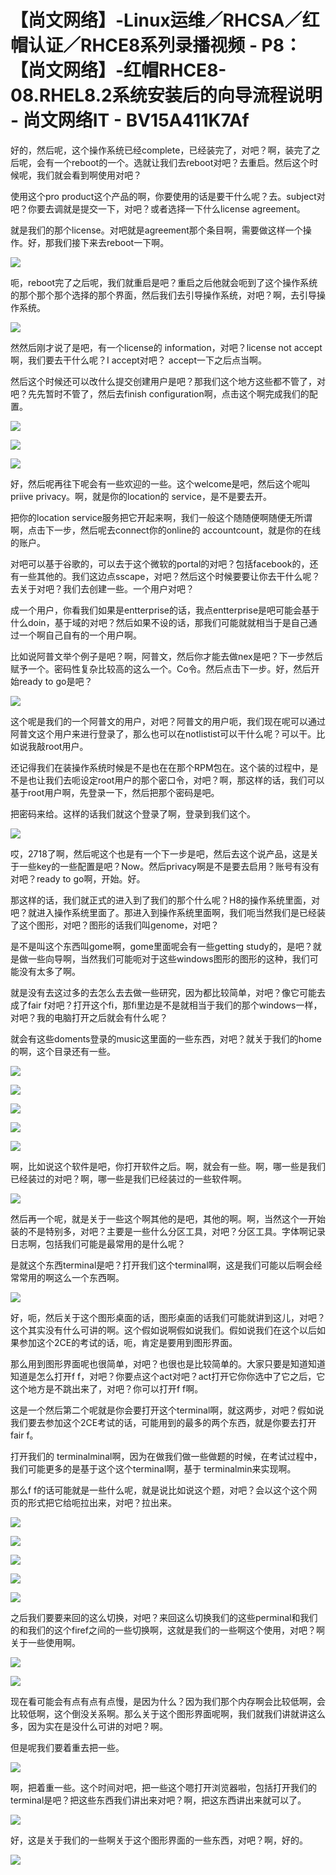 # 【尚文网络】-Linux运维／RHCSA／红帽认证／RHCE8系列录播视频 - P8：【尚文网络】-红帽RHCE8-08.RHEL8.2系统安装后的向导流程说明 - 尚文网络IT - BV15A411K7Af

好的，然后呢，这个操作系统已经complete，已经装完了，对吧？啊，装完了之后呢，会有一个reboot的一个。选就让我们去reboot对吧？去重启。然后这个时候呢，我们就会看到啊使用对吧？

使用这个pro product这个产品的啊，你要使用的话是要干什么呢？去。subject对吧？你要去调就是提交一下，对吧？或者选择一下什么license agreement。

就是我们的那个license。对吧就是agreement那个条目啊，需要做这样一个操作。好，那我们接下来去reboot一下啊。



![](img/c420e689ae4548f2df3d6926b1c88b4b_1.png)

呃，reboot完了之后呢，我们就重启是吧？重启之后他就会呃到了这个操作系统的那个那个那个选择的那个界面，然后我们去引导操作系统，对吧？啊，去引导操作系统。



![](img/c420e689ae4548f2df3d6926b1c88b4b_3.png)

然然后刚才说了是吧，有一个license的 information，对吧？license not accept啊，我们要去干什么呢？I accept对吧？ accept一下之后点当啊。

然后这个时候还可以改什么提交创建用户是吧？那我们这个地方这些都不管了，对吧？先先暂时不管了，然后去finish configuration啊，点击这个啊完成我们的配置。



![](img/c420e689ae4548f2df3d6926b1c88b4b_5.png)

![](img/c420e689ae4548f2df3d6926b1c88b4b_6.png)

![](img/c420e689ae4548f2df3d6926b1c88b4b_7.png)

好，然后呢再往下呢会有一些欢迎的一些。这个welcome是吧，然后这个呢叫priive privacy。啊，就是你的location的 service，是不是要去开。

把你的location service服务把它开起来啊，我们一般这个随随便啊随便无所谓啊，点击下一步，然后呢去connect你的online的 accountcount，就是你的在线的账户。

对吧可以基于谷歌的，可以去于这个微软的portal的对吧？包括facebook的，还有一些其他的。我们这边点sscape，对吧？然后这个时候要要让你去干什么呢？去关于对吧？我们去创建一些。一个用户对吧？

成一个用户，你看我们如果是entterprise的话，我点entterprise是吧可能会基于什么doin，基于域的对吧？然后如果不设的话，那我们可能就就相当于是自己通过一个啊自己自有的一个用户啊。

比如说阿普文举个例子是吧？啊，阿普文，然后你才能去做nex是吧？下一步然后赋予一个。密码性复杂比较高的这么一个。Co令。然后点击下一步。好，然后开始ready to go是吧？



![](img/c420e689ae4548f2df3d6926b1c88b4b_9.png)

这个呢是我们的一个阿普文的用户，对吧？阿普文的用户呃，我们现在呢可以通过阿普文这个用户来进行登录了，那么也可以在notlistist可以干什么呢？可以干。比如说我敲root用户。

还记得我们在装操作系统时候是不是也在在那个RPM包在。这个装的过程中，是不是也让我们去呃设定root用户的那个密口令，对吧？啊，那这样的话，我们可以基于root用户啊，先登录一下，然后把那个密码是吧。

把密码来给。这样的话我们就这个登录了啊，登录到我们这个。

![](img/c420e689ae4548f2df3d6926b1c88b4b_11.png)

哎，2718了啊，然后呢这个也是有一个下一步是吧，然后去这个说产品，这是关于一些key的一些配置是吧？Now。然后privacy啊是不是要去启用？账号有没有对吧？ready to go啊，开始。好。

那这样的话，我们就正式的进入到了我们的那个什么呢？H8的操作系统里面，对吧？就进入操作系统里面了。那进入到操作系统里面啊，我们呃当然我们是已经装了这个图形，对吧？图形的话我们叫genome，对吧？

是不是叫这个东西叫gome啊，gome里面呢会有一些getting study的，是吧？就是做一些向导啊，当然我们可能呃对于这些windows图形的图形的这种，我们可能没有太多了啊。

就是没有去这过多的去怎么去去做一些研究，因为都比较简单，对吧？像它可能去成了fair f对吧？打开这个fi，那fi里边是不是就相当于我们的那个windows一样，对吧？我的电脑打开之后就会有什么呢？

就会有这些doments登录的music这里面的一些东西，对吧？就关于我们的home的啊，这个目录还有一些。



![](img/c420e689ae4548f2df3d6926b1c88b4b_13.png)

![](img/c420e689ae4548f2df3d6926b1c88b4b_14.png)

![](img/c420e689ae4548f2df3d6926b1c88b4b_15.png)

![](img/c420e689ae4548f2df3d6926b1c88b4b_16.png)

![](img/c420e689ae4548f2df3d6926b1c88b4b_17.png)

啊，比如说这个软件是吧，你打开软件之后。啊，就会有一些。啊，哪一些是我们已经装过的对吧？啊，哪一些是我们已经装过的一些软件啊。



![](img/c420e689ae4548f2df3d6926b1c88b4b_19.png)

然后再一个呢，就是关于一些这个啊其他的是吧，其他的啊。啊，当然这个一开始装的不是特别多，对吧？主要是一些什么分区工具，对吧？分区工具。字体啊记录日志啊，包括我们可能是最常用的是什么呢？

是就这个东西terminal是吧？打开我们这个terminal啊，这是我们可能以后啊会经常常用的啊这么一个东西啊。



![](img/c420e689ae4548f2df3d6926b1c88b4b_21.png)

好，呃，然后关于这个图形桌面的话，图形桌面的话我们可能就讲到这儿，对吧？这个其实没有什么可讲的啊。这个假如说啊假如说我们。假如说我们在这个以后如果参加这个2CE的考试的话，呃，肯定是要用到图形界面。

那么用到图形界面呢也很简单，对吧？也很也是比较简单的。大家只要是知道知道知道是怎么打开f f，对吧？你要点这个act对吧？act打开它你你选中了它之后，它这个地方是不跳出来了，对吧？你可以打开f f啊。

这是一个然后第二个呢就是你会要打开这个terminal啊，就这两步，对吧？假如说我们要去参加这个2CE考试的话，可能用到的最多的两个东西，就是你要去打开fair f。

打开我们的 terminalminal啊，因为在做我们做一些做题的时候，在考试过程中，我们可能更多的是基于这个这个terminal啊，基于 terminalmin来实现啊。

那么f f的话可能就是一些什么呢，就是说比如说这个题，对吧？会以这个这个网页的形式把它给呃拉出来，对吧？拉出来。



![](img/c420e689ae4548f2df3d6926b1c88b4b_23.png)

![](img/c420e689ae4548f2df3d6926b1c88b4b_24.png)

![](img/c420e689ae4548f2df3d6926b1c88b4b_25.png)

![](img/c420e689ae4548f2df3d6926b1c88b4b_26.png)

![](img/c420e689ae4548f2df3d6926b1c88b4b_27.png)

之后我们要要来回的这么切换，对吧？来回这么切换我们的这些perminal和我们的和我们的这个firef之间的一些切换啊，这就是我们的一些啊这个使用，对吧？啊关于一些使用啊。



![](img/c420e689ae4548f2df3d6926b1c88b4b_29.png)

![](img/c420e689ae4548f2df3d6926b1c88b4b_30.png)

现在看可能会有点有点有点慢，是因为什么？因为我们那个内存啊会比较低啊，会比较低啊，这个倒没关系啊。那么关于这个图形界面呢啊，我们就我们讲就讲这么多，因为实在是没什么可讲的对吧？啊。

但是呢我们要着重去把一些。

![](img/c420e689ae4548f2df3d6926b1c88b4b_32.png)

啊，把着重一些。这个时间对吧，把一些这个嗯打开浏览器啦，包括打开我们的terminal是吧？把这些东西我们讲出来对吧？啊，把这东西讲出来就可以了。



![](img/c420e689ae4548f2df3d6926b1c88b4b_34.png)

好，这是关于我们的一些啊关于这个图形界面的一些东西，对吧？啊，好的。

![](img/c420e689ae4548f2df3d6926b1c88b4b_36.png)